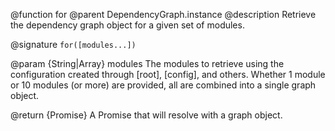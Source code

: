 @function for
@parent DependencyGraph.instance
@description Retrieve the dependency graph object for a given set of modules.

@signature `for([modules...])`

@param {String|Array<String>} modules The modules to retrieve using the configuration
created through [root], [config], and others. Whether 1 module or 10 modules (or more)
are provided, all are combined into a single graph object.

@return {Promise<Object>} A Promise that will resolve with a graph object.
